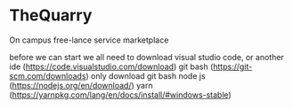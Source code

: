 # TheQuarry
On campus free-lance service marketplace 

before we can start we all need to download 
visual studio code, or another ide (https://code.visualstudio.com/download)
git bash (https://git-scm.com/downloads) only download  git bash
node js (https://nodejs.org/en/download/)
yarn (https://yarnpkg.com/lang/en/docs/install/#windows-stable)

